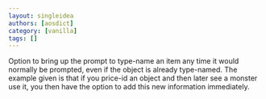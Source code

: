 ```yaml
---
layout: singleidea
authors: [aosdict]
category: [vanilla]
tags: []
---
```

Option to bring up the prompt to type-name an item any time it would normally be prompted, even if the object is already type-named. The example given is that if you price-id an object and then later see a monster use it, you then have the option to add this new information immediately.
